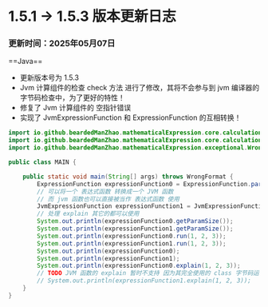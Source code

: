 # 1.5.1 -> 1.5.3 版本更新日志

### 更新时间：2025年05月07日

==Java==

- 更新版本号为 1.5.3
- Jvm 计算组件的检查 check 方法 进行了修改，其将不会参与到 jvm 编译器的字节码检查中，为了更好的特性！
- 修复了 Jvm 计算组件的 空指针错误
- 实现了 JvmExpressionFunction 和 ExpressionFunction 的互相转换！

```java
import io.github.beardedManZhao.mathematicalExpression.core.calculation.function.ExpressionFunction;
import io.github.beardedManZhao.mathematicalExpression.core.calculation.function.jvm.JvmExpressionFunction;
import io.github.beardedManZhao.mathematicalExpression.exceptional.WrongFormat;

public class MAIN {

    public static void main(String[] args) throws WrongFormat {
        ExpressionFunction expressionFunction0 = ExpressionFunction.parse("test(a,b,c)=a+b+c");
        // 可以将一个 表达式函数 转换成一个 JVM 函数
        // 而 jvm 函数也可以直接被当作 表达式函数 使用
        JvmExpressionFunction expressionFunction1 = JvmExpressionFunction.parse(expressionFunction0);
        // 处理 explain 其它的都可以使用
        System.out.println(expressionFunction0.getParamSize());
        System.out.println(expressionFunction1.getParamSize());
        System.out.println(expressionFunction0.run(1, 2, 3));
        System.out.println(expressionFunction1.run(1, 2, 3));
        System.out.println(expressionFunction0);
        System.out.println(expressionFunction1);
        System.out.println(expressionFunction0.explain(1, 2, 3));
        // TODO JVM 函数的 explain 暂时不支持 因为其完全使用的 class 字节码运行
        // System.out.println(expressionFunction1.explain(1, 2, 3));
    }
}
```